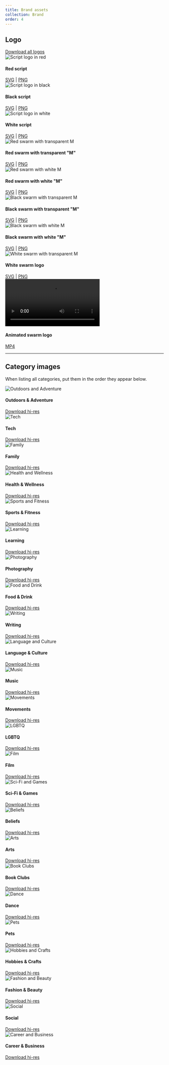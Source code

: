 ```yaml
---
title: Brand assets
collection: Brand
order: 4
---
```


[//]: # (This content calls for a unique layout, so most of the content is written in HTML instead of Markdown.)
[//]: # (We can revisit this if we ever switch to a more robust CMS)

<div class="chunk">
	<div class="flex">
		<div class="flex-item"><h2 class="text--big">Logo</h2></div>
		<div class="flex-item--shrink"><a href="#" class="link">Download all logos</a></div>
	</div>
</div>

<div class="flex flex--wrap gridList gridList--autoHeight gridList--autoHeight--has1 atMedium_gridList--autoHeight--has3">
	<div class="flex-item gridList-item">
		<div class="__docs_brandAssetCard card">
			<div class="__docs_brandAssetThumb display--flex padding--all">
				<img src="../../assets/contentImages/brandAssets/scriptLogo_red.svg" alt="Script logo in red" class="valign--middle" />
			</div>
			<div class="chunk">
				<div class="margin--bottom">
					<h4 class="text--bold">Red script</h4>
				</div>
				<span>
					<a href="../../assets/contentImages/brandAssets/scriptLogo_red.svg" download="scriptLogo_red.svg">SVG</a>
				 |
					<a href="../../assets/contentImages/brandAssets/scriptLogo_red.png" download="scriptLogo_red.png">PNG</a>
				</span>
			</div>
		</div>
	</div>
	<div class="flex-item gridList-item">
		<div class="__docs_brandAssetCard card">
			<div class="__docs_brandAssetThumb display--flex padding--all">
				<img src="../../assets/contentImages/brandAssets/scriptLogo_black.svg" alt="Script logo in black" class="valign--middle" />
			</div>
			<div class="chunk">
				<div class="margin--bottom">
					<h4 class="text--bold">Black script</h4>
				</div>
				<span>
					<a href="../../assets/contentImages/brandAssets/scriptLogo_black.svg" download="scriptLogo_black.svg">SVG</a>
				 |
					<a href="../../assets/contentImages/brandAssets/scriptLogo_black.png" download="scriptLogo_black.png">PNG</a>
				</span>
			</div>
		</div>
	</div>
	<div class="flex-item gridList-item">
		<div class="__docs_brandAssetCard card">
			<div class="__docs_brandAssetThumb __docs_brandAssetThumb--darkBg display--flex padding--all">
				<img src="../../assets/contentImages/brandAssets/scriptLogo_white.svg" alt="Script logo in white" class="valign--middle" />
			</div>
			<div class="chunk">
				<div class="margin--bottom">
					<h4 class="text--bold">White script</h4>
				</div>
				<span>
					<a href="../../assets/contentImages/brandAssets/scriptLogo_white.svg" download="scriptLogo_white.svg">SVG</a>
				 |
					<a href="../../assets/contentImages/brandAssets/scriptLogo_white.png" download="scriptLogo_white.png">PNG</a>
				</span>
			</div>
		</div>
	</div>
</div>

<div class="flex flex--wrap gridList gridList--autoHeight gridList--autoHeight--has1 atMedium_gridList--autoHeight--has2">
	<div class="gridList-item flex-item">
		<div class="__docs_brandAssetCard card">
			<div class="__docs_brandAssetThumb display--flex padding--all">
				<img src="../../assets/contentImages/brandAssets/swarmLogo_knockout_red.svg" alt="Red swarm with transparent M" class="valign--middle" />
			</div>
			<div class="chunk">
				<div class="margin--bottom">
					<h4 class="text--bold">Red swarm with transparent "M"</h4>
				</div>
				<span>
					<a href="../../assets/contentImages/brandAssets/swarmLogo_knockout_red.svg" download="swarmLogo_knockout_red.svg">SVG</a>
				 |
					<a href="../../assets/contentImages/brandAssets/swarmLogo_knockout_red.png" download="swarmLogo_knockout_red.png">PNG</a>
				</span>
			</div>
		</div>
	</div>
	<div class="gridList-item flex-item">
		<div class="__docs_brandAssetCard card">
			<div class="__docs_brandAssetThumb display--flex padding--all">
				<img src="../../assets/contentImages/brandAssets/swarmLogo_red.svg" alt="Red swarm with white M" class="valign--middle" />
			</div>
			<div class="chunk">
				<div class="margin--bottom">
					<h4 class="text--bold">Red swarm with white "M"</h4>
				</div>
				<span>
					<a href="../../assets/contentImages/brandAssets/swarmLogo_red.svg" download="swarmLogo_red.svg">SVG</a>
				 |
					<a href="../../assets/contentImages/brandAssets/swarmLogo_red.png" download="swarmLogo_red.png">PNG</a>
				</span>
			</div>
		</div>
	</div>
	<div class="gridList-item flex-item">
		<div class="__docs_brandAssetCard card">
			<div class="__docs_brandAssetThumb display--flex padding--all">
				<img src="../../assets/contentImages/brandAssets/swarmLogo_knockout_black.svg" alt="Black swarm with transparent M" class="valign--middle" />
			</div>
			<div class="chunk">
				<div class="margin--bottom">
					<h4 class="text--bold">Black swarm with transparent "M"</h4>
				</div>
				<span>
					<a href="../../assets/contentImages/brandAssets/swarmLogo_knockout_black.svg" download="swarmLogo_knockout_black.svg">SVG</a>
				 |
					<a href="../../assets/contentImages/brandAssets/swarmLogo_knockout_black.png" download="swarmLogo_white.png">PNG</a>
				</span>
			</div>
		</div>
	</div>
	<div class="gridList-item flex-item">
		<div class="__docs_brandAssetCard card">
			<div class="__docs_brandAssetThumb display--flex padding--all">
				<img src="../../assets/contentImages/brandAssets/swarmLogo_black.svg" alt="Black swarm with white M" class="valign--middle" />
			</div>
			<div class="chunk">
				<div class="margin--bottom">
					<h4 class="text--bold">Black swarm with white "M"</h4>
				</div>
				<span>
					<a href="../../assets/contentImages/brandAssets/swarmLogo_black.svg" download="swarmLogo_black.svg">SVG</a>
				 |
					<a href="../../assets/contentImages/brandAssets/swarmLogo_black.png" download="swarmLogo_black.png">PNG</a>
				</span>
			</div>
		</div>
	</div>
	<div class="gridList-item flex-item">
		<div class="__docs_brandAssetCard card">
			<div class="__docs_brandAssetThumb __docs_brandAssetThumb--darkBg display--flex padding--all">
				<img src="../../assets/contentImages/brandAssets/swarmLogo_knockout_white.svg" alt="White swarm with transparent M" class="valign--middle" />
			</div>
			<div class="chunk">
				<div class="margin--bottom">
					<h4 class="text--bold">White swarm logo</h4>
				</div>
				<span>
					<a href="../../assets/contentImages/brandAssets/swarmLogo_knockout_white.svg" download="swarmLogo_knockout_white.svg">SVG</a>
				 |
					<a href="../../assets/contentImages/brandAssets/swarmLogo_knockout_white.png" download="swarmLogo_knockout_white.png">PNG</a>
				</span>
			</div>
		</div>
	</div>
	<div class="gridList-item flex-item">
		<div class="__docs_brandAssetCard card">
			<div class="__docs_brandAssetThumb __docs_brandAssetThumb--darkBg display--flex padding--all">
				<video src="../../assets/contentImages/brandAssets/swarmAnimation.mp4" autoplay loop>
					Sorry, your browser doesn't support embedded videos,
					but don't worry, you can still use the link below to
					download it!
				</video>
			</div>
			<div class="chunk">
				<div class="margin--bottom">
					<h4 class="text--bold">Animated swarm logo</h4>
				</div>
				<span><a href="../../assets/contentImages/brandAssets/swarmAnimation.mp4" download="swarmAnimation.mp4">MP4</a></span>
			</div>
		</div>
	</div>
</div>

---------------------------------------

## Category images
When listing all categories, put them in the order they appear below.

<div class="flex flex--wrap gridList gridList--autoHeight gridList--autoHeight--has1 atMedium_gridList--autoHeight--has3">
	<div class="gridList-item flex-item">
		<div class="__docs_brandAssetCard card">
			<div class="__docs_brandAssetThumb __docs_brandAssetThumb--category">
				<img src="../../assets/contentImages/categoryImages/outdoorsAdventure_thumb.jpg" alt="Outdoors and Adventure" class="keepAspect keepAspect--2-1" />
			</div>
			<div class="chunk">
				<div class="margin--bottom">
					<h4 class="text--bold">Outdoors &amp; Adventure</h4>
				</div>
				<a href="../../assets/contentImages/categoryImages/outdoorsAdventure.jpg" download="outdoorsAdventure.jpg">Download hi-res</a>
			</div>
		</div>
	</div>
	<div class="gridList-item flex-item">
		<div class="__docs_brandAssetCard card">
			<div class="__docs_brandAssetThumb __docs_brandAssetThumb--category">
				<img src="../../assets/contentImages/categoryImages/tech_thumb.jpg" alt="Tech" class="keepAspect keepAspect--2-1" />
			</div>
			<div class="chunk">
				<div class="margin--bottom">
					<h4 class="text--bold">Tech</h4>
				</div>
				<a href="../../assets/contentImages/categoryImages/tech.jpg" download="tech.jpg">Download hi-res</a>
			</div>
		</div>
	</div>
	<div class="gridList-item flex-item">
		<div class="__docs_brandAssetCard card">
			<div class="__docs_brandAssetThumb __docs_brandAssetThumb--category">
				<img src="../../assets/contentImages/categoryImages/family_thumb.jpg" alt="Family" class="keepAspect keepAspect--2-1" />
			</div>
			<div class="chunk">
				<div class="margin--bottom">
					<h4 class="text--bold">Family</h4>
				</div>
				<a href="../../assets/contentImages/categoryImages/family.jpg" download="family.jpg">Download hi-res</a>
			</div>
		</div>
	</div>
	<div class="gridList-item flex-item">
		<div class="__docs_brandAssetCard card">
			<div class="__docs_brandAssetThumb __docs_brandAssetThumb--category">
				<img src="../../assets/contentImages/categoryImages/healthWellness_thumb.jpg" alt="Health and Wellness" class="keepAspect keepAspect--2-1" />
			</div>
			<div class="chunk">
				<div class="margin--bottom">
					<h4 class="text--bold">Health &amp; Wellness</h4>
				</div>
				<a href="../../assets/contentImages/categoryImages/healthWellness.jpg" download="healthWellness.jpg">Download hi-res</a>
			</div>
		</div>
	</div>
	<div class="gridList-item flex-item">
		<div class="__docs_brandAssetCard card">
			<div class="__docs_brandAssetThumb __docs_brandAssetThumb--category">
				<img src="../../assets/contentImages/categoryImages/sportsFitness_thumb.jpg" alt="Sports and Fitness" class="keepAspect keepAspect--2-1" />
			</div>
			<div class="chunk">
				<div class="margin--bottom">
					<h4 class="text--bold">Sports &amp; Fitness</h4>
				</div>
				<a href="../../assets/contentImages/categoryImages/sportsFitness.jpg" download="sportsFitness.jpg">Download hi-res</a>
			</div>
		</div>
	</div>
	<div class="gridList-item flex-item">
		<div class="__docs_brandAssetCard card">
			<div class="__docs_brandAssetThumb __docs_brandAssetThumb--category">
				<img src="../../assets/contentImages/categoryImages/learning_thumb.jpg" alt="Learning" class="keepAspect keepAspect--2-1" />
			</div>
			<div class="chunk">
				<div class="margin--bottom">
					<h4 class="text--bold">Learning</h4>
				</div>
				<a href="../../assets/contentImages/categoryImages/learning.jpg" download="learning.jpg">Download hi-res</a>
			</div>
		</div>
	</div>
	<div class="gridList-item flex-item">
		<div class="__docs_brandAssetCard card">
			<div class="__docs_brandAssetThumb __docs_brandAssetThumb--category">
				<img src="../../assets/contentImages/categoryImages/photography_thumb.jpg" alt="Photography" class="keepAspect keepAspect--2-1" />
			</div>
			<div class="chunk">
				<div class="margin--bottom">
					<h4 class="text--bold">Photography</h4>
				</div>
				<a href="../../assets/contentImages/categoryImages/photography.jpg" download="photography.jpg">Download hi-res</a>
			</div>
		</div>
	</div>
	<div class="gridList-item flex-item">
		<div class="__docs_brandAssetCard card">
			<div class="__docs_brandAssetThumb __docs_brandAssetThumb--category">
				<img src="../../assets/contentImages/categoryImages/foodDrink_thumb.jpg" alt="Food and Drink" class="keepAspect keepAspect--2-1" />
			</div>
			<div class="chunk">
				<div class="margin--bottom">
					<h4 class="text--bold">Food &amp; Drink</h4>
				</div>
				<a href="../../assets/contentImages/categoryImages/foodDrink.jpg" download="foodDrink.jpg">Download hi-res</a>
			</div>
		</div>
	</div>
	<div class="gridList-item flex-item">
		<div class="__docs_brandAssetCard card">
			<div class="__docs_brandAssetThumb __docs_brandAssetThumb--category">
				<img src="../../assets/contentImages/categoryImages/writing_thumb.jpg" alt="Writing" class="keepAspect keepAspect--2-1" />
			</div>
			<div class="chunk">
				<div class="margin--bottom">
					<h4 class="text--bold">Writing</h4>
				</div>
				<a href="../../assets/contentImages/categoryImages/writing.jpg" download="writing.jpg">Download hi-res</a>
			</div>
		</div>
	</div>
	<div class="gridList-item flex-item">
		<div class="__docs_brandAssetCard card">
			<div class="__docs_brandAssetThumb __docs_brandAssetThumb--category">
				<img src="../../assets/contentImages/categoryImages/languageCulture_thumb.jpg" alt="Language and Culture" class="keepAspect keepAspect--2-1" />
			</div>
			<div class="chunk">
				<div class="margin--bottom">
					<h4 class="text--bold">Language &amp; Culture</h4>
				</div>
				<a href="../../assets/contentImages/categoryImages/languageCulture.jpg" download="languageCulture.jpg">Download hi-res</a>
			</div>
		</div>
	</div>
	<div class="gridList-item flex-item">
		<div class="__docs_brandAssetCard card">
			<div class="__docs_brandAssetThumb __docs_brandAssetThumb--category">
				<img src="../../assets/contentImages/categoryImages/music_thumb.jpg" alt="Music" class="keepAspect keepAspect--2-1" />
			</div>
			<div class="chunk">
				<div class="margin--bottom">
					<h4 class="text--bold">Music</h4>
				</div>
				<a href="../../assets/contentImages/categoryImages/music.jpg" download="music.jpg">Download hi-res</a>
			</div>
		</div>
	</div>
	<div class="gridList-item flex-item">
		<div class="__docs_brandAssetCard card">
			<div class="__docs_brandAssetThumb __docs_brandAssetThumb--category">
				<img src="../../assets/contentImages/categoryImages/movements_thumb.jpg" alt="Movements" class="keepAspect keepAspect--2-1" />
			</div>
			<div class="chunk">
				<div class="margin--bottom">
					<h4 class="text--bold">Movements</h4>
				</div>
				<a href="../../assets/contentImages/categoryImages/movements.jpg" download="movements.jpg">Download hi-res</a>
			</div>
		</div>
	</div>
	<div class="gridList-item flex-item">
		<div class="__docs_brandAssetCard card">
			<div class="__docs_brandAssetThumb __docs_brandAssetThumb--category">
				<img src="../../assets/contentImages/categoryImages/lgbtq_thumb.jpg" alt="LGBTQ" class="keepAspect keepAspect--2-1" />
			</div>
			<div class="chunk">
				<div class="margin--bottom">
					<h4 class="text--bold">LGBTQ</h4>
				</div>
				<a href="../../assets/contentImages/categoryImages/lgbtq.jpg" download="lgbtq.jpg">Download hi-res</a>
			</div>
		</div>
	</div>
	<div class="gridList-item flex-item">
		<div class="__docs_brandAssetCard card">
			<div class="__docs_brandAssetThumb __docs_brandAssetThumb--category">
				<img src="../../assets/contentImages/categoryImages/film_thumb.jpg" alt="Film" class="keepAspect keepAspect--2-1" />
			</div>
			<div class="chunk">
				<div class="margin--bottom">
					<h4 class="text--bold">Film</h4>
				</div>
				<a href="../../assets/contentImages/categoryImages/film.jpg" download="film.jpg">Download hi-res</a>
			</div>
		</div>
	</div>
	<div class="gridList-item flex-item">
		<div class="__docs_brandAssetCard card">
			<div class="__docs_brandAssetThumb __docs_brandAssetThumb--category">
				<img src="../../assets/contentImages/categoryImages/scifiGames_thumb.jpg" alt="Sci-Fi and Games" class="keepAspect keepAspect--2-1" />
			</div>
			<div class="chunk">
				<div class="margin--bottom">
					<h4 class="text--bold">Sci-Fi &amp; Games</h4>
				</div>
				<a href="../../assets/contentImages/categoryImages/scifiGames.jpg" download="scifiGames.jpg">Download hi-res</a>
			</div>
		</div>
	</div>
	<div class="gridList-item flex-item">
		<div class="__docs_brandAssetCard card">
			<div class="__docs_brandAssetThumb __docs_brandAssetThumb--category">
				<img src="../../assets/contentImages/categoryImages/beliefs_thumb.jpg" alt="Beliefs" class="keepAspect keepAspect--2-1" />
			</div>
			<div class="chunk">
				<div class="margin--bottom">
					<h4 class="text--bold">Beliefs</h4>
				</div>
				<a href="../../assets/contentImages/categoryImages/beliefs.jpg" download="beliefs.jpg">Download hi-res</a>
			</div>
		</div>
	</div>
	<div class="gridList-item flex-item">
		<div class="__docs_brandAssetCard card">
			<div class="__docs_brandAssetThumb __docs_brandAssetThumb--category">
				<img src="../../assets/contentImages/categoryImages/arts_thumb.jpg" alt="Arts" class="keepAspect keepAspect--2-1" />
			</div>
			<div class="chunk">
				<div class="margin--bottom">
					<h4 class="text--bold">Arts</h4>
				</div>
				<a href="../../assets/contentImages/categoryImages/arts.jpg" download="arts.jpg">Download hi-res</a>
			</div>
		</div>
	</div>
	<div class="gridList-item flex-item">
		<div class="__docs_brandAssetCard card">
			<div class="__docs_brandAssetThumb __docs_brandAssetThumb--category">
				<img src="../../assets/contentImages/categoryImages/bookClubs_thumb.jpg" alt="Book Clubs" class="keepAspect keepAspect--2-1" />
			</div>
			<div class="chunk">
				<div class="margin--bottom">
					<h4 class="text--bold">Book Clubs</h4>
				</div>
				<a href="../../assets/contentImages/categoryImages/bookClubs.jpg" download="bookClubs.jpg">Download hi-res</a>
			</div>
		</div>
	</div>
	<div class="gridList-item flex-item">
		<div class="__docs_brandAssetCard card">
			<div class="__docs_brandAssetThumb __docs_brandAssetThumb--category">
				<img src="../../assets/contentImages/categoryImages/dance_thumb.jpg" alt="Dance" class="keepAspect keepAspect--2-1" />
			</div>
			<div class="chunk">
				<div class="margin--bottom">
					<h4 class="text--bold">Dance</h4>
				</div>
				<a href="../../assets/contentImages/categoryImages/dance.jpg" download="dance.jpg">Download hi-res</a>
			</div>
		</div>
	</div>
	<div class="gridList-item flex-item">
		<div class="__docs_brandAssetCard card">
			<div class="__docs_brandAssetThumb __docs_brandAssetThumb--category">
				<img src="../../assets/contentImages/categoryImages/pets_thumb.jpg" alt="Pets" class="keepAspect keepAspect--2-1" />
			</div>
			<div class="chunk">
				<div class="margin--bottom">
					<h4 class="text--bold">Pets</h4>
				</div>
				<a href="../../assets/contentImages/categoryImages/pets.jpg" download="pets.jpg">Download hi-res</a>
			</div>
		</div>
	</div>
	<div class="gridList-item flex-item">
		<div class="__docs_brandAssetCard card">
			<div class="__docs_brandAssetThumb __docs_brandAssetThumb--category">
				<img src="../../assets/contentImages/categoryImages/hobbiesCrafts_thumb.jpg" alt="Hobbies and Crafts" class="keepAspect keepAspect--2-1" />
			</div>
			<div class="chunk">
				<div class="margin--bottom">
					<h4 class="text--bold">Hobbies &amp; Crafts</h4>
				</div>
				<a href="../../assets/contentImages/categoryImages/hobbiesCrafts.jpg" download="hobbiesCrafts.jpg">Download hi-res</a>
			</div>
		</div>
	</div>
	<div class="gridList-item flex-item">
		<div class="__docs_brandAssetCard card">
			<div class="__docs_brandAssetThumb __docs_brandAssetThumb--category">
				<img src="../../assets/contentImages/categoryImages/fashionBeauty_thumb.jpg" alt="Fashion and Beauty" class="keepAspect keepAspect--2-1" />
			</div>
			<div class="chunk">
				<div class="margin--bottom">
					<h4 class="text--bold">Fashion &amp Beauty</h4>
				</div>
				<a href="../../assets/contentImages/categoryImages/fashionBeauty.jpg" download="fashionBeauty.jpg">Download hi-res</a>
			</div>
		</div>
	</div>
	<div class="gridList-item flex-item">
		<div class="__docs_brandAssetCard card">
			<div class="__docs_brandAssetThumb __docs_brandAssetThumb--category">
				<img src="../../assets/contentImages/categoryImages/social_thumb.jpg" alt="Social" class="keepAspect keepAspect--2-1" />
			</div>
			<div class="chunk">
				<div class="margin--bottom">
					<h4 class="text--bold">Social</h4>
				</div>
				<a href="../../assets/contentImages/categoryImages/social.jpg" download="social.jpg">Download hi-res</a>
			</div>
		</div>
	</div>
	<div class="gridList-item flex-item">
		<div class="__docs_brandAssetCard card">
			<div class="__docs_brandAssetThumb __docs_brandAssetThumb--category">
				<img src="../../assets/contentImages/categoryImages/careerBiz_thumb.jpg" alt="Career and Business" class="keepAspect keepAspect--2-1" />
			</div>
			<div class="chunk">
				<div class="margin--bottom">
					<h4 class="text--bold">Career &amp; Business</h4>
				</div>
				<a href="../../assets/contentImages/categoryImages/careerBiz.jpg" download="careerBiz.jpg">Download hi-res</a>
			</div>
		</div>
	</div>
</div>
